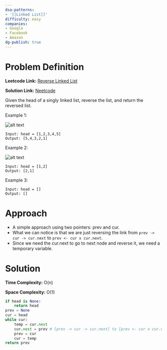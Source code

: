 ```yaml
---
dsa-patterns: 
- '[[Linked List]]'
difficulty: easy
companies: 
- Google
- Facebook
- Amazon
dg-publish: true
---
```

# Problem Definition

**Leetcode Link:** [Reverse Linked List](https://leetcode.com/problems/reverse-linked-list/description/)

**Solution Link:** [Neetcode](https://www.youtube.com/watch?v=G0_I-ZF0S38)

Given the head of a singly linked list, reverse the list, and return the reversed list.

Example 1:

![alt text](DSA-Problems/Linked%20Lists/Easy/image.png)
```
Input: head = [1,2,3,4,5]
Output: [5,4,3,2,1]
```

Example 2:

![alt text](DSA-Problems/Linked%20Lists/Easy/image-1.png)
```
Input: head = [1,2]
Output: [2,1]
```
Example 3:
```
Input: head = []
Output: []
```

# Approach
- A simple approach using two pointers: prev and cur.
- What we can notice is that we are just reversing the link from `prev -> cur -> cur.next` to `prev <- cur x cur.next`.
- Since we need the cur.next to go to next node and reverse it, we need a temporary variable.

# Solution

**Time Complexity:** O(n)

**Space Complexity:** O(1)

```python
if head is None:
    return head
prev = None
cur = head
while cur:
    temp = cur.next
    cur.next = prev # [prev -> cur -> cur.next] to [prev <- cur x cur.next]
    prev = cur
    cur = temp
return prev
```